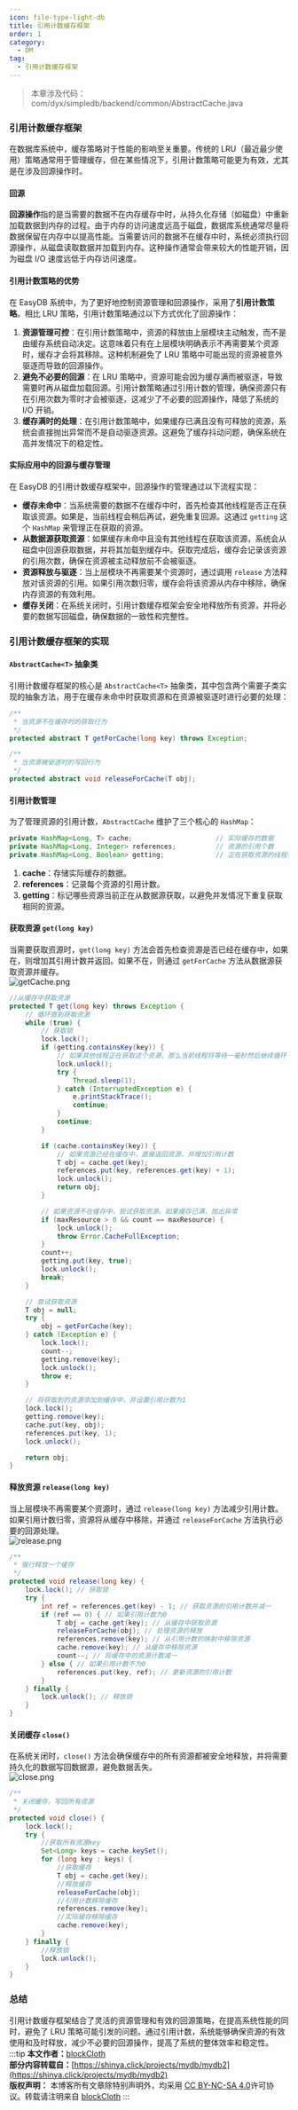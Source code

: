 ```yaml
---
icon: file-type-light-db
title: 引用计数缓存框架
order: 1
category:
  - DM
tag:
  - 引用计数缓存框架
---
```


> 本章涉及代码：com/dyx/simpledb/backend/common/AbstractCache.java

### 引用计数缓存框架

在数据库系统中，缓存策略对于性能的影响至关重要。传统的 LRU（最近最少使用）策略通常用于管理缓存，但在某些情况下，引用计数策略可能更为有效，尤其是在涉及回源操作时。

#### 回源

**回源操作**指的是当需要的数据不在内存缓存中时，从持久化存储（如磁盘）中重新加载数据到内存的过程。由于内存的访问速度远高于磁盘，数据库系统通常尽量将数据保留在内存中以提高性能。当需要访问的数据不在缓存中时，系统必须执行回源操作，从磁盘读取数据并加载到内存。这种操作通常会带来较大的性能开销，因为磁盘 I/O 速度远低于内存访问速度。

#### 引用计数策略的优势

在 EasyDB 系统中，为了更好地控制资源管理和回源操作，采用了**引用计数策略**。相比 LRU 策略，引用计数策略通过以下方式优化了回源操作：

1. **资源管理可控**：在引用计数策略中，资源的释放由上层模块主动触发，而不是由缓存系统自动决定。这意味着只有在上层模块明确表示不再需要某个资源时，缓存才会将其移除。这种机制避免了 LRU 策略中可能出现的资源被意外驱逐而导致的回源操作。
2. **避免不必要的回源**：在 LRU 策略中，资源可能会因为缓存满而被驱逐，导致需要时再从磁盘加载回源。引用计数策略通过引用计数的管理，确保资源只有在引用次数为零时才会被驱逐，这减少了不必要的回源操作，降低了系统的 I/O 开销。
3. **缓存满时的处理**：在引用计数策略中，如果缓存已满且没有可释放的资源，系统会直接抛出异常而不是自动驱逐资源。这避免了缓存抖动问题，确保系统在高并发情况下的稳定性。

#### 实际应用中的回源与缓存管理

在 EasyDB 的引用计数缓存框架中，回源操作的管理通过以下流程实现：

- **缓存未命中**：当系统需要的数据不在缓存中时，首先检查其他线程是否正在获取该资源。如果是，当前线程会稍后再试，避免重复回源。这通过 `getting` 这个 `HashMap` 来管理正在获取的资源。
- **从数据源获取资源**：如果缓存未命中且没有其他线程在获取该资源，系统会从磁盘中回源获取数据，并将其加载到缓存中。获取完成后，缓存会记录该资源的引用次数，确保在资源被主动释放前不会被驱逐。
- **资源释放与驱逐**：当上层模块不再需要某个资源时，通过调用 `release` 方法释放对该资源的引用。如果引用次数归零，缓存会将该资源从内存中移除，确保内存资源的有效利用。
- **缓存关闭**：在系统关闭时，引用计数缓存框架会安全地释放所有资源，并将必要的数据写回磁盘，确保数据的一致性和完整性。

### 引用计数缓存框架的实现

#### `AbstractCache<T>` 抽象类

引用计数缓存框架的核心是 `AbstractCache<T>` 抽象类，其中包含两个需要子类实现的抽象方法，用于在缓存未命中时获取资源和在资源被驱逐时进行必要的处理：

```java
/**
 * 当资源不在缓存时的获取行为
 */
protected abstract T getForCache(long key) throws Exception;

/**
 * 当资源被驱逐时的写回行为
 */
protected abstract void releaseForCache(T obj);
```

#### 引用计数管理

为了管理资源的引用计数，`AbstractCache` 维护了三个核心的 `HashMap`：

```java
private HashMap<Long, T> cache;                     // 实际缓存的数据
private HashMap<Long, Integer> references;          // 资源的引用个数
private HashMap<Long, Boolean> getting;             // 正在获取资源的线程标记
```

1. **cache**：存储实际缓存的数据。
2. **references**：记录每个资源的引用计数。
3. **getting**：标记哪些资源当前正在从数据源获取，以避免并发情况下重复获取相同的资源。

#### 获取资源 `get(long key)`

当需要获取资源时，`get(long key)` 方法会首先检查资源是否已经在缓存中，如果在，则增加其引用计数并返回。如果不在，则通过 `getForCache` 方法从数据源获取资源并缓存。  
![getCache.png](../../img/getCache.png)

```java
//从缓存中获取资源
protected T get(long key) throws Exception {
    // 循环直到获取资源
    while (true) {
        // 获取锁
        lock.lock();
        if (getting.containsKey(key)) {
            // 如果其他线程正在获取这个资源，那么当前线程将等待一毫秒然后继续循环
            lock.unlock();
            try {
                Thread.sleep(1);
            } catch (InterruptedException e) {
                e.printStackTrace();
                continue;
            }
            continue;
        }

        if (cache.containsKey(key)) {
            // 如果资源已经在缓存中，直接返回资源，并增加引用计数
            T obj = cache.get(key);
            references.put(key, references.get(key) + 1);
            lock.unlock();
            return obj;
        }

        // 如果资源不在缓存中，尝试获取资源。如果缓存已满，抛出异常
        if (maxResource > 0 && count == maxResource) {
            lock.unlock();
            throw Error.CacheFullException;
        }
        count++;
        getting.put(key, true);
        lock.unlock();
        break;
    }

    // 尝试获取资源
    T obj = null;
    try {
        obj = getForCache(key);
    } catch (Exception e) {
        lock.lock();
        count--;
        getting.remove(key);
        lock.unlock();
        throw e;
    }

    // 将获取到的资源添加到缓存中，并设置引用计数为1
    lock.lock();
    getting.remove(key);
    cache.put(key, obj);
    references.put(key, 1);
    lock.unlock();

    return obj;
}
```

#### 释放资源 `release(long key)`

当上层模块不再需要某个资源时，通过 `release(long key)` 方法减少引用计数。如果引用计数归零，资源将从缓存中移除，并通过 `releaseForCache` 方法执行必要的回源处理。  
![release.png](../../img/release.png)

```java
/**
 * 强行释放一个缓存
 */
protected void release(long key) {
    lock.lock(); // 获取锁
    try {
        int ref = references.get(key) - 1; // 获取资源的引用计数并减一
        if (ref == 0) { // 如果引用计数为0
            T obj = cache.get(key); // 从缓存中获取资源
            releaseForCache(obj); // 处理资源的释放
            references.remove(key); // 从引用计数的映射中移除资源
            cache.remove(key); // 从缓存中移除资源
            count--; // 将缓存中的资源计数减一
        } else { // 如果引用计数不为0
            references.put(key, ref); // 更新资源的引用计数
        }
    } finally {
        lock.unlock(); // 释放锁
    }
}
```

#### 关闭缓存 `close()`

在系统关闭时，`close()` 方法会确保缓存中的所有资源都被安全地释放，并将需要持久化的数据写回数据源，避免数据丢失。  
![close.png](../../img/close.png)

```java
/**
 * 关闭缓存，写回所有资源
 */
protected void close() {
    lock.lock();
    try {
        //获取所有资源key
        Set<Long> keys = cache.keySet();
        for (long key : keys) {
            //获取缓存
            T obj = cache.get(key);
            //释放缓存
            releaseForCache(obj);
            //引用计数移除缓存
            references.remove(key);
            //实际缓存移除缓存
            cache.remove(key);
        }
    } finally {
        //释放锁
        lock.unlock();
    }
}
```

### 总结

引用计数缓存框架结合了灵活的资源管理和有效的回源策略，在提高系统性能的同时，避免了 LRU 策略可能引发的问题。通过引用计数，系统能够确保资源的有效使用和及时释放，减少不必要的回源操作，提高了系统的整体效率和稳定性。
:::tip
**本文作者：**[blockCloth](https://github.com/blockCloth)  
**部分内容转载自：**[https://shinya.click/projects/mydb/mydb2](https://shinya.click/projects/mydb/mydb2)  
**版权声明：** 本博客所有文章除特别声明外，均采用 [CC BY-NC-SA 4.0](https://creativecommons.org/licenses/by/4.0/legalcode.zh-hans)许可协议。转载请注明来自 [blockCloth](https://github.com/blockCloth)
:::